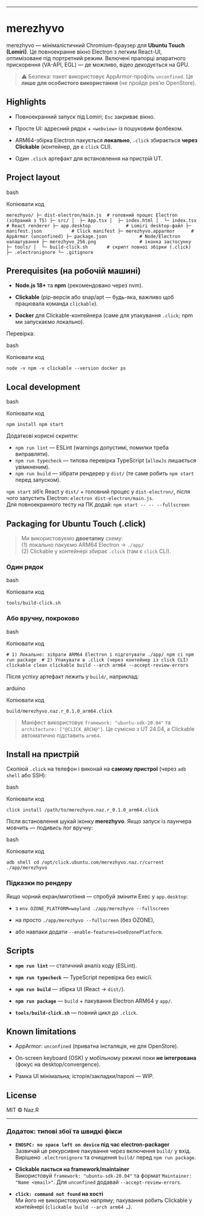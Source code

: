 - - -

# merezhyvo

merezhyvo — мінімалістичний Chromium-браузер для **Ubuntu Touch (Lomiri)**. Це повноекранне вікно Electron з легким React-UI, оптимізоване під портретний режим. Включені прапорці апаратного прискорення (VA-API, EGL) — де можливо, відео декодується на GPU.

> ⚠️ Безпека: пакет використовує AppArmor-профіль `unconfined`. Це **лише для особистого використання** (не пройде рев’ю OpenStore).

## Highlights

*   Повноекранний запуск під Lomiri; `Esc` закриває вікно.
    
*   Просте UI: адресний рядок + `<webview>` із пошуковим фолбеком.
    
*   ARM64-збірка Electron пакується **локально**, `.click` збирається **через Clickable** (контейнер, де є `click` CLI).
    
*   Один `.click` артефакт для встановлення на пристрій UT.
    

## Project layout

bash

Копіювати код

`merezhyvo/ ├─ dist-electron/main.js  # головний процес Electron (зібраний з TS) ├─ src/ │  ├─ App.tsx │  ├─ index.html │  └─ index.tsx          # React renderer ├─ app.desktop             # Lomiri desktop-файл ├─ manifest.json           # Click manifest ├─ merezhyvo.apparmor      # AppArmor (unconfined) ├─ package.json            # Node/Electron налаштування ├─ merezhyvo_256.png                # іконка застосунку ├─ tools/ │  └─ build-click.sh       # скрипт повної збірки (.click) ├─ .electronignore └─ .gitignore`

## Prerequisites (на робочій машині)

*   **Node.js 18+** та **npm** (рекомендовано через nvm).
    
*   **Clickable** (pip-версія або snap/apt — будь-яка, важливо щоб працювала команда `clickable`).
    
*   **Docker** для Clickable-контейнера (саме для упакування `.click`; npm ми запускаємо локально).
    

Перевірка:

bash

Копіювати код

`node -v npm -v clickable --version docker ps`

## Local development

bash

Копіювати код

`npm install npm start`

Додаткові корисні скрипти:

*   `npm run lint` — ESLint (warnings допустимі, помилки треба виправляти).
*   `npm run typecheck` — типова перевірка TypeScript (`allowJs` лишається увімкненим).
*   `npm run build` — зібрати рендерер у `dist/` (те саме робить `npm start` перед запуском).

`npm start` зіб’є React у `dist/` + головний процес у `dist-electron/`, після чого запустить Electron: `electron dist-electron/main.js`.  
Для повноекранного тесту на ПК додай: `npm start -- -- --fullscreen`
    

## Packaging for Ubuntu Touch (.click)

> Ми використовуємо **двоетапну** схему:  
> (1) локально пакуємо ARM64 Electron → `./app/`  
> (2) Clickable у контейнері збирає `.click` (там є `click` CLI).

### Один рядок

bash

Копіювати код

`tools/build-click.sh`

### Або вручну, покроково

bash

Копіювати код

`# 1) Локально: зібрати ARM64 Electron і підготувати ./app/ npm ci npm run package  # 2) Упакувати в .click (через контейнер із click CLI) clickable clean clickable build --arch arm64 --accept-review-errors`

Після успіху артефакт лежить у `build/`, наприклад:

arduino

Копіювати код

`build/merezhyvo.naz.r_0.1.0_arm64.click`

> Маніфест використовує `framework: "ubuntu-sdk-20.04"` та `architecture: ["@CLICK_ARCH@"]`. Це сумісно з UT 24.04, а Clickable автоматично підставить `arm64`.

## Install на пристрій

Скопіюй `.click` на телефон і виконай на **самому пристрої** (через `adb shell` або SSH):

bash

Копіювати код

`click install /path/to/merezhyvo.naz.r_0.1.0_arm64.click`

Після встановлення шукай іконку **merezhyvo**. Якщо запуск із лаунчера мовчить — подивись лог вручну:

bash

Копіювати код

`adb shell cd /opt/click.ubuntu.com/merezhyvo.naz.r/current ./app/merezhyvo`

### Підказки по рендеру

Якщо чорний екран/миготіння — спробуй змінити Exec у `app.desktop`:

*   з `env OZONE_PLATFORM=wayland ./app/merezhyvo --fullscreen`
    
*   на просто `./app/merezhyvo --fullscreen` (без OZONE),
    
*   або навпаки додати `--enable-features=UseOzonePlatform`.
    

## Scripts

*   **`npm run lint`** — статичний аналіз коду (ESLint).
*   **`npm run typecheck`** — TypeScript перевірка без емісії.
*   **`npm run build`** — збірка UI (React → `dist/`).
    
*   **`npm run package`** — `build` + пакування Electron ARM64 у `app/`.
    
*   **`tools/build-click.sh`** — повний цикл до `.click`.
    

## Known limitations

*   AppArmor: `unconfined` (приватна інсталяція, не для OpenStore).
    
*   On-screen keyboard (OSK) у мобільному режимі поки **не інтегрована** (фокус на desktop/convergence).
    
*   Рамка UI мінімальна; історія/закладки/паролі — WIP.
    

## License

MIT © Naz.R

- - -

### Додаток: типові збої та швидкі фікси

*   **`ENOSPC: no space left on device` під час electron-packager**  
    Зазвичай це рекурсивне пакування через включення `build/` у вхід. Вирішено `.electronignore` та очищення `build/` перед `npm run package`.
    
*   **Clickable лається на framework/maintainer**  
    Використовуй `framework: "ubuntu-sdk-20.04"` та формат `Maintainer: "Name <email>"`. Для `unconfined` додавай `--accept-review-errors`.
    
*   **`click: command not found` на хості**  
    Ми його не використовуємо напряму; пакування робить Clickable у контейнері (`clickable build --arch arm64 …`).